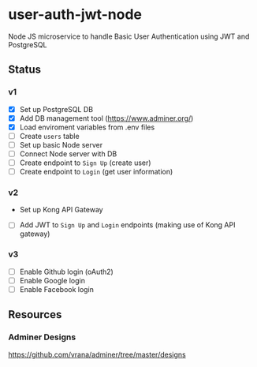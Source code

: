 # user-auth-jwt-node
Node JS microservice to handle Basic User Authentication using JWT and PostgreSQL

## Status

### v1
- [X] Set up PostgreSQL DB
- [X] Add DB management tool (https://www.adminer.org/)
- [X] Load enviroment variables from .env files
- [ ] Create `users` table
- [ ] Set up basic Node server
- [ ] Connect Node server with DB
- [ ] Create endpoint to `Sign Up` (create user)
- [ ] Create endpoint to `Login` (get user information)
### v2
- Set up Kong API Gateway
- [ ] Add JWT to `Sign Up` and `Login` endpoints (making use of Kong API gateway)

### v3
- [ ] Enable Github login (oAuth2)
- [ ] Enable Google login
- [ ] Enable Facebook login

## Resources
### Adminer Designs
https://github.com/vrana/adminer/tree/master/designs
